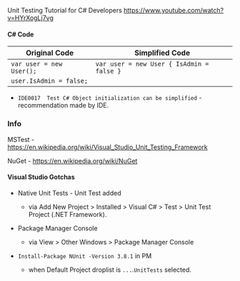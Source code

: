 
Unit Testing Tutorial for C# Developers
https://www.youtube.com/watch?v=HYrXogLj7vg

#### C# Code 


| Original Code            | Simplified Code                            |
| ------------------------ | ------------------------------------------ |
| `var user = new User();` |  `var user = new User { IsAdmin = false }` |
| `user.IsAdmin = false;`  |                                            |

- `IDE0017	Test C# Object initialization can be simplified` - recommendation made by IDE.


### Info 

MSTest - https://en.wikipedia.org/wiki/Visual_Studio_Unit_Testing_Framework

NuGet - https://en.wikipedia.org/wiki/NuGet

#### Visual Studio Gotchas

- Native Unit Tests - Unit Test added 
	- via Add New Project > Installed > Visual C# > Test > Unit Test Project (.NET Framework).

- Package Manager Console 
	- via View > Other Windows > Package Manager Console 

- `Install-Package NUnit -Version 3.8.1` in PM
	- when Default Project droplist is `...`.`UnitTests` selected.



